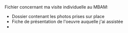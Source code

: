 Fichier concernant ma visite individuelle au MBAM:
- Dossier contenant les photos prises sur place
- Fiche de présentation de l'oeuvre auquelle j'ai assistée
- 

